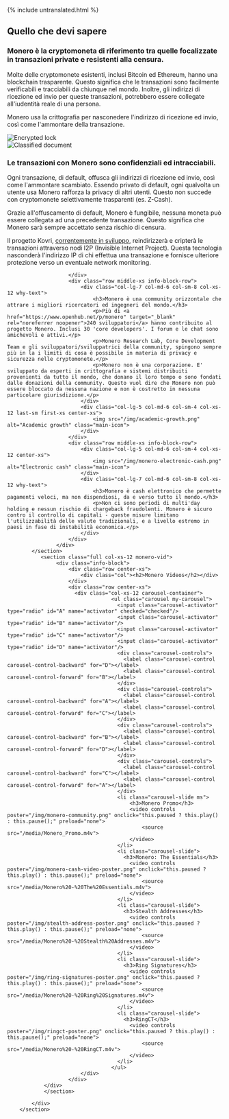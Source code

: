 {% include untranslated.html %}
<div class="site-wrap">
    <section class="container">
            <div class="row">
                <section class="container about-monero full col-xs-12">
                    <div class="info-block">
                        <div class="row center-xs">
                            <div class="col"><h2>Quello che devi sapere</h2></div>
                        </div>
                        <div class="row middle-xs info-block-row private">
                            <div class="col-lg-7 col-md-6 col-sm-8 col-xs-12  why-text">
                                <h3>Monero è la cryptomoneta di riferimento tra quelle focalizzate in transazioni private e resistenti alla censura.</h3>
                                <p>Molte delle cryptomonete esistenti, inclusi Bitcoin ed Ethereum, hanno una blockchain trasparente. Questo significa che le transazioni sono facilmente verificabili e tracciabili da chiunque nel mondo. Inoltre, gli indirizzi di ricezione ed invio per queste transazioni, potrebbero essere collegate all'iudentità reale di una persona. </p>
                                <p>Monero usa la crittografia per nasconedere l'indirizzo di ricezione ed invio, così come l'ammontare della transazione.</p>
                            </div>
                            <div class="col-lg-5 col-md-6 col-sm-4 col-xs-12 last-sm first-xs center-xs">
                                <img src="/img/crypto-lock.png" alt="Encrypted lock" class="main-icon">
                            </div>
                        </div>
                        <div class="row middle-xs info-block-row">
                            <div class="col-lg-5 col-md-6 col-sm-4 col-xs-12 center-xs">
                                <img src="/img/monero-classified.png" alt="Classified document" class="main-icon">
                            </div>
                            <div class="col-lg-7 col-md-6 col-sm-8 col-xs-12 why-text">
                                <h3>Le transazioni con Monero sono confidenziali ed intracciabili.</h3>
                                <p>Ogni transazione, di default, offusca gli indirizzi di ricezione ed invio, così come l'ammontare scambiato. Essendo privato di default, ogni qualvolta un utente usa Monero rafforza la privacy di altri utenti. Questo non succede con cryptomonete selettivamente trasparenti (es. Z-Cash).</p>
                                <p>Grazie all'offuscamento di default, Monero è fungibile, nessuna moneta può essere collegata ad una precedente transazione. Questo significa che Monero sarà sempre accettato senza rischio di censura.</p>
                                <p>Il progetto Kovri, <a href="https://getkovri.org/">correntemente in sviluppo</a>, reindirizzerà e cripterà le transazioni attraverso nodi I2P (Invisible Internet Project). Questa tecnologia nasconderà l'indirizzo IP di chi effettua una transazione e fornisce ulteriore protezione verso un eventuale network monitoring.</p>
                            </div>

                        </div>
                        <div class="row middle-xs info-block-row">
                            <div class="col-lg-7 col-md-6 col-sm-8 col-xs-12 why-text">
                                <h3>Monero è una community orizzontale che attrare i migliori ricercatori ed ingegneri del mondo.</h3>
                                <p>Più di <a href="https://www.openhub.net/p/monero" target="_blank" rel="noreferrer noopener">240 sviluppatori</a> hanno contribuito al progetto Monero. Inclusi 30 'core developers'. I forum e le chat sono amichevoli e attivi.</p>
                                <p>Monero Research Lab, Core Development Team e gli sviluppatori/sviluppatrici della community, spingono sempre più in la i limiti di cosa è possibile in materia di privacy e sicurezza nelle cryptomonete.</p>
                                <p>Monero non è una corporazione. E' sviluppato da esperti in crittografia e sistemi distribuiti provenienti da tutto il mondo, che donano il loro tempo o sono fondati dalle donazioni della community. Questo vuol dire che Monero non può essere bloccato da nessuna nazione e non è costretto in nessuna particolare giurisdizione.</p>
                            </div>
                            <div class="col-lg-5 col-md-6 col-sm-4 col-xs-12 last-sm first-xs center-xs">
                                <img src="/img/academic-growth.png" alt="Academic growth" class="main-icon">
                            </div>
                        </div>
                        <div class="row middle-xs info-block-row">
                            <div class="col-lg-5 col-md-6 col-sm-4 col-xs-12 center-xs">
                                <img src="/img/monero-electronic-cash.png" alt="Electronic cash" class="main-icon">
                            </div>
                            <div class="col-lg-7 col-md-6 col-sm-8 col-xs-12 why-text">
                                <h3>Monero è cash elettronico che permette pagamenti veloci, ma non dispendiosi, da e verso tutto il mondo.</h3>
                                <p>Non ci sono periodi di multi'day holding e nessun rischio di chargeback fraudolenti. Monero è sicuro contro il controllo di capitali - queste misure limitano l'utilizzabilità delle valute tradizionali, e a livello estremo in paesi in fase di instabilità economica.</p>
                            </div>
                        </div>
                    </div>
            </section>
               <section class="full col-xs-12 monero-vid">
                    <div class="info-block">
                        <div class="row center-xs">
                            <div class="col"><h2>Monero Videos</h2></div>
                        </div>
                        <div class="row center-xs">
                          <div class="col-xs-12 carousel-container">
                                      <ul class="carousel my-carousel">
                                        <input class="carousel-activator" type="radio" id="A" name="activator" checked="checked"/>
                                        <input class="carousel-activator" type="radio" id="B" name="activator"/>
                                        <input class="carousel-activator" type="radio" id="C" name="activator"/>
                                        <input class="carousel-activator" type="radio" id="D" name="activator"/>
                                        <div class="carousel-controls">
                                          <label class="carousel-control carousel-control-backward" for="D"></label>
                                          <label class="carousel-control carousel-control-forward" for="B"></label>
                                        </div>
                                        <div class="carousel-controls">
                                          <label class="carousel-control carousel-control-backward" for="A"></label>
                                          <label class="carousel-control carousel-control-forward" for="C"></label>
                                        </div>
                                        <div class="carousel-controls">
                                          <label class="carousel-control carousel-control-backward" for="B"></label>
                                          <label class="carousel-control carousel-control-forward" for="D"></label>
                                        </div>
                                        <div class="carousel-controls">
                                          <label class="carousel-control carousel-control-backward" for="C"></label>
                                          <label class="carousel-control carousel-control-forward" for="A"></label>
                                        </div>
                                        <li class="carousel-slide ms">
                                            <h3>Monero Promo</h3>
                                            <video controls poster="/img/monero-community.png" onclick="this.paused ? this.play() : this.pause();" preload="none">
                                                <source src="/media/Monero_Promo.m4v">
                                            </video>
                                        </li>
                                        <li class="carousel-slide">
                                          <h3>Monero: The Essentials</h3>
                                            <video controls poster="/img/monero-cash-video-poster.png" onclick="this.paused ? this.play() : this.pause();" preload="none">
                                                <source src="/media/Monero%20-%20The%20Essentials.m4v">
                                            </video>
                                        </li>
                                        <li class="carousel-slide">
                                          <h3>Stealth Addresses</h3>
                                            <video controls poster="/img/stealth-address-poster.png" onclick="this.paused ? this.play() : this.pause();" preload="none">
                                                <source src="/media/Monero%20-%20Stealth%20Addresses.m4v">
                                            </video>
                                        </li>
                                        <li class="carousel-slide">
                                          <h3>Ring Signatures</h3>
                                            <video controls poster="/img/ring-signatures-poster.png" onclick="this.paused ? this.play() : this.pause();" preload="none">
                                                <source src="/media/Monero%20-%20Ring%20Signatures.m4v">
                                            </video>
                                        </li>
                                        <li class="carousel-slide">
                                          <h3>RingCT</h3>
                                            <video controls poster="/img/ringct-poster.png" onclick="this.paused ? this.play() : this.pause();" preload="none">
                                                <source src="/media/Monero%20-%20RingCT.m4v">
                                            </video>
                                        </li>
                                      </ul>
                            </div>
                        </div>
                </div>
                </section>

            </div>
        </section>
</div>
